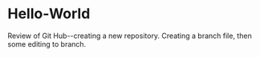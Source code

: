 # Hello-World
Review of Git Hub--creating a new repository.  Creating a branch file, then some editing to branch.
